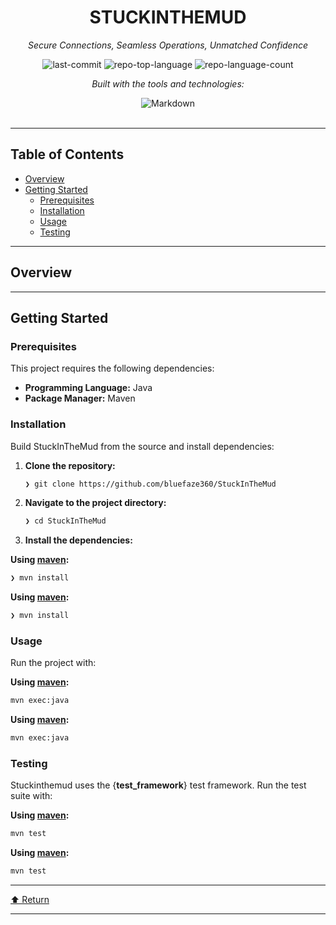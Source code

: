 <div id="top">

<!-- HEADER STYLE: CLASSIC -->
<div align="center">


# STUCKINTHEMUD

<em>Secure Connections, Seamless Operations, Unmatched Confidence</em>

<!-- BADGES -->
<img src="https://img.shields.io/github/last-commit/bluefaze360/StuckInTheMud?style=flat&logo=git&logoColor=white&color=0080ff" alt="last-commit">
<img src="https://img.shields.io/github/languages/top/bluefaze360/StuckInTheMud?style=flat&color=0080ff" alt="repo-top-language">
<img src="https://img.shields.io/github/languages/count/bluefaze360/StuckInTheMud?style=flat&color=0080ff" alt="repo-language-count">

<em>Built with the tools and technologies:</em>

<img src="https://img.shields.io/badge/Markdown-000000.svg?style=flat&logo=Markdown&logoColor=white" alt="Markdown">

</div>
<br>

---

## Table of Contents

- [Overview](#overview)
- [Getting Started](#getting-started)
    - [Prerequisites](#prerequisites)
    - [Installation](#installation)
    - [Usage](#usage)
    - [Testing](#testing)

---

## Overview



---

## Getting Started

### Prerequisites

This project requires the following dependencies:

- **Programming Language:** Java
- **Package Manager:** Maven

### Installation

Build StuckInTheMud from the source and install dependencies:

1. **Clone the repository:**

    ```sh
    ❯ git clone https://github.com/bluefaze360/StuckInTheMud
    ```

2. **Navigate to the project directory:**

    ```sh
    ❯ cd StuckInTheMud
    ```

3. **Install the dependencies:**

**Using [maven](https://maven.apache.org/):**

```sh
❯ mvn install
```
**Using [maven](https://maven.apache.org/):**

```sh
❯ mvn install
```

### Usage

Run the project with:

**Using [maven](https://maven.apache.org/):**

```sh
mvn exec:java
```
**Using [maven](https://maven.apache.org/):**

```sh
mvn exec:java
```

### Testing

Stuckinthemud uses the {__test_framework__} test framework. Run the test suite with:

**Using [maven](https://maven.apache.org/):**

```sh
mvn test
```
**Using [maven](https://maven.apache.org/):**

```sh
mvn test
```

---

<div align="left"><a href="#top">⬆ Return</a></div>

---
